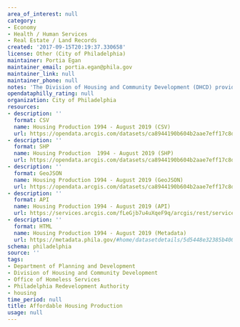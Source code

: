 ```yaml
---
area_of_interest: null
category:
- Economy
- Health / Human Services
- Real Estate / Land Records
created: '2017-09-15T20:19:37.330658'
license: Other (City of Philadelphia)
maintainer: Portia Egan
maintainer_email: portia.egan@phila.gov
maintainer_link: null
maintainer_phone: null
notes: 'The Division of Housing and Community Development (DHCD) provides funding to developers to build and maintain affordable housing units throughout the city. This dataset includes all DHCD-funded housing projects completed since 1994 for which there is data.'
opendataphilly_rating: null
organization: City of Philadelphia
resources:
- description: ''
  format: CSV
  name: Housing Production 1994 - August 2019 (CSV)
  url: https://opendata.arcgis.com/datasets/ca8944190b604b2aae7eff17c8dd9ef5_0.csv
- description: ''
  format: SHP
  name: Housing Production  1994 - August 2019 (SHP)
  url: https://opendata.arcgis.com/datasets/ca8944190b604b2aae7eff17c8dd9ef5_0.zip
- description: ''
  format: GeoJSON
  name: Housing Production 1994 - August 2019 (GeoJSON)
  url: https://opendata.arcgis.com/datasets/ca8944190b604b2aae7eff17c8dd9ef5_0.geojson
- description: ''
  format: API
  name: Housing Production 1994 - August 2019 (API)
  url: https://services.arcgis.com/fLeGjb7u4uXqeF9q/arcgis/rest/services/AffordableHousingProduction/FeatureServer/0/query?outFields=*&where=1%3D1
- description: ''
  format: HTML
  name: Housing Production 1994 - August 2019 (Metadata)
  url: https://metadata.phila.gov/#home/datasetdetails/5d5448e32385b40011d09425/representationdetails/5d5448e42385b40011d09429/
schema: philadelphia
source: ''
tags:
- Department of Planning and Development
- Division of Housing and Community Development
- Office of Homeless Services
- Philadelphia Redevelopment Authority
- housing
time_period: null
title: Affordable Housing Production
usage: null
---
```

